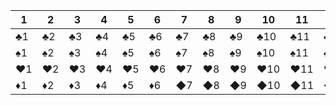 | 1 | 2 | 3 | 4 | 5 | 6 | 7 | 8 | 9 | 10 | 11 | 12 | 13 |
| - | - | - | - | - | - | - | - | - | - | - | - | - |
| ♣1 | ♣2 | ♣3 | ♣4 | ♣5 | ♣6 | ♣7 | ♣8 | ♣9 | ♣10 | ♣11 | ♣12 | ♣13 |
| ♠1| ♠2 | ♠3 | ♠4 | ♠5| ♠6 | ♠7 | ♠8 | ♠9 | ♠10 | ♠11 | ♠12| ♠13 |
| ♥1 | ♥2 | ♥3 | ♥4 | ♥5 | ♥6 | ♥7 | ♥8 | ♥9 | ♥10 | ♥11 | ♥12 | ♥13 |
| ♦︎1 | ♦︎2 | ♦︎3 | ♦︎4 | ♦︎5 | ♦︎6 | ◆7 | ◆8 | ◆9 | ◆10 | ◆11 | ◆12 | ◆13 |